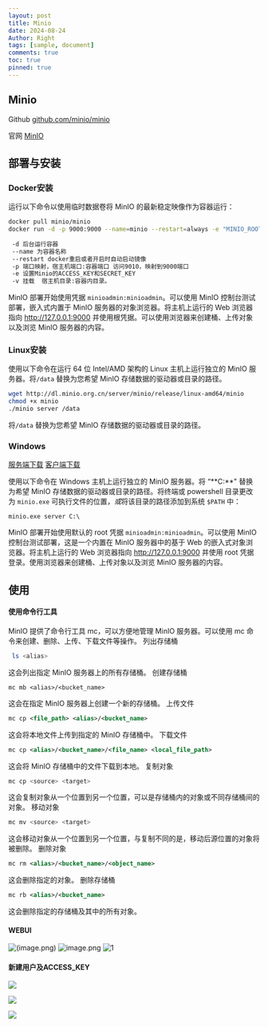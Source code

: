 ```yaml
---
layout: post
title: Minio 
date: 2024-08-24
Author: Right
tags: [sample, document]
comments: true
toc: true
pinned: true
---
```


## **Minio**

Github [github.com/minio/minio](https://link.juejin.cn?target=https%3A%2F%2Fgithub.com%2Fminio%2Fminio)

官网 [MinIO](https://www.minio.org.cn)

## **部署与安装**

### **Docker安装**

运行以下命令以使用临时数据卷将 MinIO 的最新稳定映像作为容器运行：

```bash
docker pull minio/minio  
docker run -d -p 9000:9000 --name=minio --restart=always -e "MINIO_ROOT_USER=minioadmin" -e "MINIO_ROOT_PASSWORD=minioadmin" -v /home/data:/data -v /home/config:/root/.minio  minio/minio server /data --console-address ":9000" --address ":9090"
 
 -d 后台运行容器
 --name 为容器名称
 --restart docker重启或者开启时自动启动镜像
 -p 端口映射，宿主机端口:容器端口 访问9010，映射到9000端口
 -e 设置Minio的ACCESS_KEY和SECRET_KEY
 -v 挂载  宿主机目录:容器内目录。
```

MinIO 部署开始使用凭据 `minioadmin:minioadmin`。可以使用 MinIO 控制台测试部署，嵌入式内置于 MinIO 服务器的对象浏览器。将主机上运行的 Web 浏览器指向 http://127.0.0.1:9000 并使用根凭据。可以使用浏览器来创建桶、上传对象以及浏览 MinIO 服务器的内容。

### **Linux安装**

使用以下命令在运行 64 位 Intel/AMD 架构的 Linux 主机上运行独立的 MinIO 服务器。将`/data` 替换为您希望 MinIO 存储数据的驱动器或目录的路径。

```bash
wget http://dl.minio.org.cn/server/minio/release/linux-amd64/minio
chmod +x minio
./minio server /data
```

将`/data` 替换为您希望 MinIO 存储数据的驱动器或目录的路径。
### **Windows**

[服务端下载](https://dl.minio.io/server/minio/release/windows-amd64/minio.exe)
[客户端下载](https://dl.minio.io/client/mc/release/windows-amd64/mc.exe)

使用以下命令在 Windows 主机上运行独立的 MinIO 服务器。将 “**C:\**" 替换为希望 MinIO 存储数据的驱动器或目录的路径。将终端或 powershell 目录更改为 `minio.exe` 可执行文件的位置，*或*将该目录的路径添加到系统 `$PATH` 中：
```
minio.exe server C:\
```
MinIO 部署开始使用默认的 root 凭据 `minioadmin:minioadmin`。可以使用 MinIO 控制台测试部署，这是一个内置在 MinIO 服务器中的基于 Web 的嵌入式对象浏览器。将主机上运行的 Web 浏览器指向 http://127.0.0.1:9000 并使用 root 凭据登录。使用浏览器来创建桶、上传对象以及浏览 MinIO 服务器的内容。
## **使用**
#### 使用命令行工具
MinIO 提供了命令行工具 mc，可以方便地管理 MinIO 服务器。可以使用 mc 命令来创建、删除、上传、下载文件等操作。
列出存储桶
```bash
 ls <alias>
```
这会列出指定 MinIO 服务器上的所有存储桶。
创建存储桶
```
mc mb <alias>/<bucket_name>
```
这会在指定 MinIO 服务器上创建一个新的存储桶。
上传文件
```xml
mc cp <file_path> <alias>/<bucket_name>
```
这会将本地文件上传到指定的 MinIO 存储桶中。
下载文件
```xml
mc cp <alias>/<bucket_name>/<file_name> <local_file_path>
```
这会将 MinIO 存储桶中的文件下载到本地。
复制对象
```bash
mc cp <source> <target>
```
这会复制对象从一个位置到另一个位置，可以是存储桶内的对象或不同存储桶间的对象。
移动对象
```bash
mc mv <source> <target>
```
这会移动对象从一个位置到另一个位置，与复制不同的是，移动后源位置的对象将被删除。
删除对象
```xml
mc rm <alias>/<bucket_name>/<object_name>
```
这会删除指定的对象。
删除存储桶
```xml
mc rb <alias>/<bucket_name>
```
这会删除指定的存储桶及其中的所有对象。

#### **WEBUI**

![(image.png)](https://p3-xtjj-sign.byteimg.com/tos-cn-i-73owjymdk6/313ec38167ba4b06b05b53cde791b6c0~tplv-73owjymdk6-jj-mark-v1:0:0:0:0:5o6Y6YeR5oqA5pyv56S-5Yy6IEAg6Zi_55m9NjMwNQ==:q75.awebp?rk3s=f64ab15b&x-expires=1731140772&x-signature=%2FFuiANN8%2FNr6WAVvTxNgfBM1fEs%3D)
![image.png](https://p3-xtjj-sign.byteimg.com/tos-cn-i-73owjymdk6/900aba0c17534d6fb69f8526b84c7956~tplv-73owjymdk6-jj-mark-v1:0:0:0:0:5o6Y6YeR5oqA5pyv56S-5Yy6IEAg6Zi_55m9NjMwNQ==:q75.awebp?rk3s=f64ab15b&x-expires=1731140772&x-signature=74H1lFR9oWm4CfDGTDXqzYxoKI4%3D)
![1](https://p3-xtjj-sign.byteimg.com/tos-cn-i-73owjymdk6/083766564ed147a194671db848ff0208~tplv-73owjymdk6-jj-mark-v1:0:0:0:0:5o6Y6YeR5oqA5pyv56S-5Yy6IEAg6Zi_55m9NjMwNQ==:q75.awebp?rk3s=f64ab15b&x-expires=1731140772&x-signature=55lMLkAKtRYYu%2FGYSWoUifojB7U%3D)

#### 新建用户及ACCESS_KEY

![](https://p3-xtjj-sign.byteimg.com/tos-cn-i-73owjymdk6/ced7cbc90b2e4b1882695ad0ecb1edf7~tplv-73owjymdk6-jj-mark-v1:0:0:0:0:5o6Y6YeR5oqA5pyv56S-5Yy6IEAg6Zi_55m9NjMwNQ==:q75.awebp?rk3s=f64ab15b&x-expires=1731140772&x-signature=UHpZAYyo8sEQWaqrxBtdJYzeXd4%3D)

![](https://p3-xtjj-sign.byteimg.com/tos-cn-i-73owjymdk6/7d13ce58bdf442908bb27761823e3c93~tplv-73owjymdk6-jj-mark-v1:0:0:0:0:5o6Y6YeR5oqA5pyv56S-5Yy6IEAg6Zi_55m9NjMwNQ==:q75.awebp?rk3s=f64ab15b&x-expires=1731140772&x-signature=SlB2lGE7dvBbpM%2FBKcfpUlIwpNM%3D)

![](https://p3-xtjj-sign.byteimg.com/tos-cn-i-73owjymdk6/2fc820498ec749bd92e42b4a2360109b~tplv-73owjymdk6-jj-mark-v1:0:0:0:0:5o6Y6YeR5oqA5pyv56S-5Yy6IEAg6Zi_55m9NjMwNQ==:q75.awebp?rk3s=f64ab15b&x-expires=1731140772&x-signature=1ECoHPJDv7JWGbixRMah2KjHRlU%3D)
